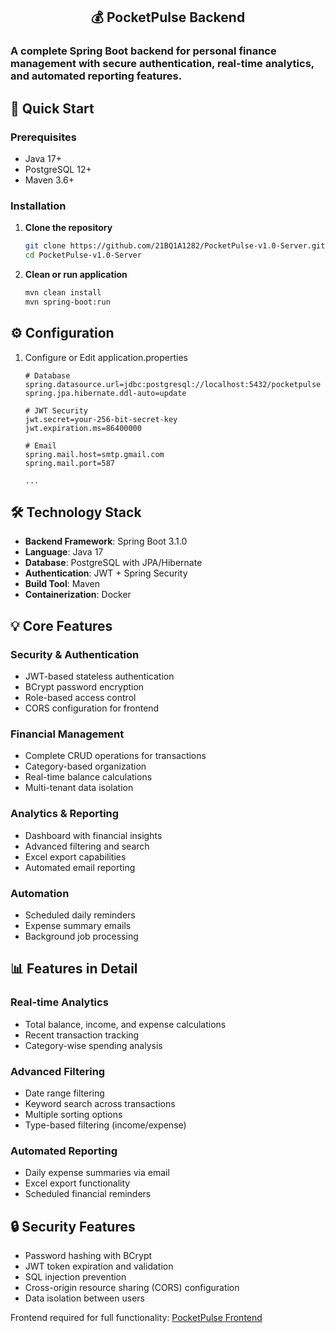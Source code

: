 <h2 align="center">
   💰 PocketPulse Backend
</h2>

<h3>A complete Spring Boot backend for personal finance management with secure authentication, real-time analytics, and automated reporting features.</h3>

## 🚀 Quick Start
### Prerequisites
- Java 17+
- PostgreSQL 12+
- Maven 3.6+

### Installation
1. **Clone the repository**
    ```bash
    git clone https://github.com/21BQ1A1282/PocketPulse-v1.0-Server.git
    cd PocketPulse-v1.0-Server
    ```

2. **Clean or run application**
   ```bash
   mvn clean install
   mvn spring-boot:run
   ```

## ⚙️ Configuration
1. Configure or Edit application.properties
   ```properties
   # Database
   spring.datasource.url=jdbc:postgresql://localhost:5432/pocketpulse
   spring.jpa.hibernate.ddl-auto=update

   # JWT Security
   jwt.secret=your-256-bit-secret-key
   jwt.expiration.ms=86400000

   # Email
   spring.mail.host=smtp.gmail.com
   spring.mail.port=587

   ...
   ```

## 🛠️ Technology Stack
- **Backend Framework**: Spring Boot 3.1.0
- **Language**: Java 17
- **Database**: PostgreSQL with JPA/Hibernate
- **Authentication**: JWT + Spring Security
- **Build Tool**: Maven
- **Containerization**: Docker


## 💡 Core Features
### Security & Authentication
- JWT-based stateless authentication
- BCrypt password encryption
- Role-based access control
- CORS configuration for frontend

### Financial Management
- Complete CRUD operations for transactions
- Category-based organization
- Real-time balance calculations
- Multi-tenant data isolation

### Analytics & Reporting
- Dashboard with financial insights
- Advanced filtering and search
- Excel export capabilities
- Automated email reporting

### Automation
- Scheduled daily reminders
- Expense summary emails
- Background job processing


## 📊 Features in Detail
### Real-time Analytics
- Total balance, income, and expense calculations
- Recent transaction tracking
- Category-wise spending analysis

### Advanced Filtering
- Date range filtering
- Keyword search across transactions
- Multiple sorting options
- Type-based filtering (income/expense)

### Automated Reporting
- Daily expense summaries via email
- Excel export functionality
- Scheduled financial reminders

## 🔒 Security Features
- Password hashing with BCrypt
- JWT token expiration and validation
- SQL injection prevention
- Cross-origin resource sharing (CORS) configuration
- Data isolation between users


Frontend required for full functionality: [PocketPulse Frontend](https://github.com/21BQ1A1282/PocketPulse-v1.0-Client)
